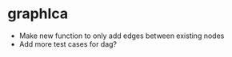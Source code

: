 # graphlca
* Make new function to only add edges between existing nodes
* Add more test cases for dag?
